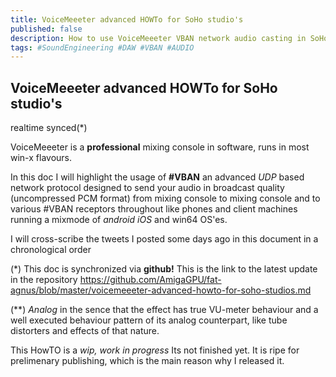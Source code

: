 ```yaml
---
title: VoiceMeeeter advanced HOWTo for SoHo studio's
published: false
description: How to use VoiceMeeeter VBAN network audio casting in SoHo studios
tags: #SoundEngineering #DAW #VBAN #AUDIO
---
```



## VoiceMeeeter advanced HOWTo for SoHo studio's 
realtime synced(*)

VoiceMeeeter is a **professional** mixing console in software, runs in most win-x flavours.

In this doc I will highlight the usage of **#VBAN** an advanced _UDP_ based network protocol designed to send your audio in broadcast quality (uncompressed PCM format) from mixing console to mixing console and to various #VBAN receptors throughout like phones and client machines running a mixmode of _android iOS_ and win64 OS'es.

I will cross-scribe the tweets I posted some days ago in this document in a chronological order


(*)
This doc is synchronized via **github!** This is the link to the latest update in the repository <https://github.com/AmigaGPU/fat-agnus/blob/master/voicemeeeter-advanced-howto-for-soho-studios.md>

(**)
_Analog_ in the sence that the effect has true VU-meter behaviour and a well executed behaviour pattern of its analog counterpart, like tube distorters and effects of that nature.

This HowTO is a *wip, work in progress* Its not finished yet. It is ripe for prelimenary publishing, which is the main reason why I released it.